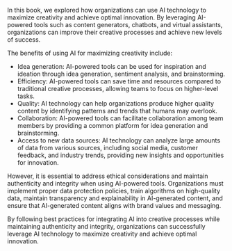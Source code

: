 
In this book, we explored how organizations can use AI technology to maximize creativity and achieve optimal innovation. By leveraging AI-powered tools such as content generators, chatbots, and virtual assistants, organizations can improve their creative processes and achieve new levels of success.

The benefits of using AI for maximizing creativity include:

* Idea generation: AI-powered tools can be used for inspiration and ideation through idea generation, sentiment analysis, and brainstorming.
* Efficiency: AI-powered tools can save time and resources compared to traditional creative processes, allowing teams to focus on higher-level tasks.
* Quality: AI technology can help organizations produce higher quality content by identifying patterns and trends that humans may overlook.
* Collaboration: AI-powered tools can facilitate collaboration among team members by providing a common platform for idea generation and brainstorming.
* Access to new data sources: AI technology can analyze large amounts of data from various sources, including social media, customer feedback, and industry trends, providing new insights and opportunities for innovation.

However, it is essential to address ethical considerations and maintain authenticity and integrity when using AI-powered tools. Organizations must implement proper data protection policies, train algorithms on high-quality data, maintain transparency and explainability in AI-generated content, and ensure that AI-generated content aligns with brand values and messaging.

By following best practices for integrating AI into creative processes while maintaining authenticity and integrity, organizations can successfully leverage AI technology to maximize creativity and achieve optimal innovation.

